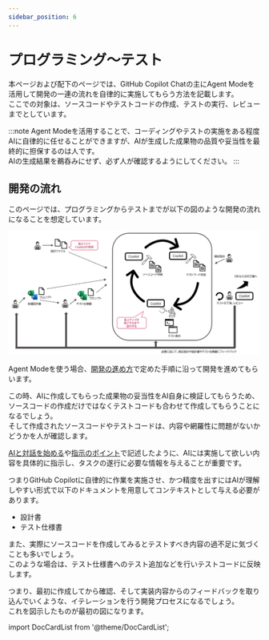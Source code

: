```yaml
---
sidebar_position: 6
---
```


# プログラミング〜テスト

本ページおよび配下のページでは、GitHub Copilot Chatの主にAgent Modeを活用して開発の一連の流れを自律的に実施してもらう方法を記載します。  
ここでの対象は、ソースコードやテストコードの作成、テストの実行、レビューまでとしています。

:::note
Agent Modeを活用することで、コーディングやテストの実施をある程度AIに自律的に任せることができますが、AIが生成した成果物の品質や妥当性を最終的に担保するのは人です。  
AIの生成結果を鵜呑みにせず、必ず人が確認するようにしてください。
:::

## 開発の流れ

このページでは、プログラミングからテストまでが以下の図のような開発の流れになることを想定しています。

![Agent Modeを使用した開発の流れ](images/agent-development-process.png)

Agent Modeを使う場合、[開発の進め方](../ai-on-boarding/files-to-be-maintained/how-to-proceed-with-development)で定めた手順に沿って開発を進めてもらいます。

この時、AIに作成してもらった成果物の妥当性をAI自身に検証してもらうため、ソースコードの作成だけではなくテストコードも合わせて作成してもらうことになるでしょう。  
そして作成されたソースコードやテストコードは、内容や網羅性に問題がないかどうかを人が確認します。

[AIと対話を始める](../begin-conversation-with-ai)や[指示のポイント](../ai-on-boarding/points-of-instructions)で記述したように、AIには実施して欲しい内容を具体的に指示し、タスクの遂行に必要な情報を与えることが重要です。

つまりGitHub Copilotに自律的に作業を実施させ、かつ精度を出すにはAIが理解しやすい形式で以下のドキュメントを用意してコンテキストとして与える必要があります。

- 設計書
- テスト仕様書

また、実際にソースコードを作成してみるとテストすべき内容の過不足に気づくことも多いでしょう。  
このような場合は、テスト仕様書へのテスト追加などを行いテストコードに反映します。

つまり、最初に作成してから確認、そして実装内容からのフィードバックを取り込んでいくような、イテレーションを行う開発プロセスになるでしょう。  
これを図示したものが最初の図になります。

import DocCardList from '@theme/DocCardList';

<DocCardList />
